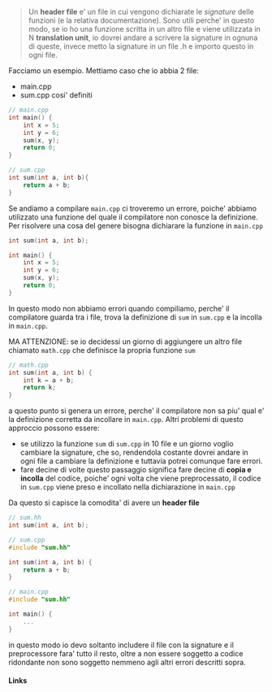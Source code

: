 >Un **header file** e' un file in cui vengono dichiarate le *signature* delle funzioni (e la relativa documentazione). Sono utili perche' in questo modo, se io ho una funzione scritta in un altro file e viene utilizzata in N **translation unit**, io dovrei andare a scrivere la signature in ognuna di queste, invece metto la signature in un file .h e importo questo in ogni file.

Facciamo un esempio. Mettiamo caso che io abbia 2 file:
- main.cpp
- sum.cpp
cosi' definiti
```cpp
// main.cpp
int main() {
	int x = 5;
	int y = 6;
	sum(x, y);
	return 0;
}
```

```cpp
// sum.cpp
int sum(int a, int b){
	return a + b;
}
```

Se andiamo a compilare `main.cpp` ci troveremo un errore, poiche' abbiamo utilizzato una funzione del quale il compilatore non conosce la definizione. Per risolvere una cosa del genere bisogna dichiarare la funzione in `main.cpp`
```cpp
int sum(int a, int b);

int main() {
	int x = 5;
	int y = 6;
	sum(x, y);
	return 0;
}
```
In questo modo non abbiamo errori quando compiliamo, perche' il compilatore guarda tra i file, trova la definizione di `sum` in `sum.cpp` e la incolla in `main.cpp`.

MA ATTENZIONE: se io decidessi un giorno di aggiungere un altro file chiamato `math.cpp` che definisce la propria funzione `sum`
```cpp
// math.cpp
int sum(int a, int b) {
	int k = a + b;
	return k;
}
```
a questo punto si genera un errore, perche' il compilatore non sa piu' qual e' la definizione corretta da incollare in `main.cpp`.
Altri problemi di questo approccio possono essere:
- se utilizzo la funzione `sum` di `sum.cpp` in 10 file e un giorno voglio cambiare la signature, che so, rendendola costante dovrei andare in ogni file a cambiare la definizione e tuttavia potrei comunque fare errori.
- fare decine di volte questo passaggio significa fare decine di **copia e incolla** del codice, poiche' ogni volta che viene preprocessato, il codice in `sum.cpp` viene preso e incollato nella dichiarazione in `main.cpp`

Da questo si capisce la comodita' di avere un **header file**
```cpp
// sum.hh
int sum(int a, int b);
```

```cpp
// sum.cpp
#include "sum.hh"

int sum(int a, int b) {
	return a + b;
}
```

```cpp
// main.cpp
#include "sum.hh"

int main() {
	...
}
```
in questo modo io devo soltanto includere il file con la signature e il preprocessore fara' tutto il resto, oltre a non essere soggetto a codice ridondante non sono soggetto nemmeno agli altri errori descritti sopra.

#### Links